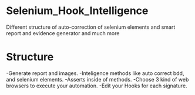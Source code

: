 # Selenium_Hook_Intelligence
Different structure of auto-correction of selenium elements and smart report and evidence generator and much more

# Structure
-Generate report and images.
-Inteligence methods like auto correct bdd, and selenium elements.
-Asserts inside of methods.
-Choose 3 kind of web browsers to execute your automation.
-Edit your Hooks for each signature.
